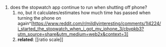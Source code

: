 1. does the stopwatch app continue to run when shutting off phone?
	1. no, but it calculates/estimates how much time has passed when turning the phone on again^[https://www.reddit.com/r/mildlyinteresting/comments/1l4224/i_started_the_stopwatch_when_i_got_my_iphone_3/cbvpkb3?utm_source=share&utm_medium=web2x&context=3]
	2. **related**: [[ratio scale]]